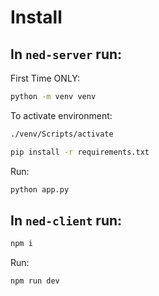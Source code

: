 # Install

## In `ned-server` run:
First Time ONLY:
```sh
python -m venv venv
```

To activate environment:
```sh
./venv/Scripts/activate
```

```sh
pip install -r requirements.txt
```
Run:
```sh
python app.py
```

## In `ned-client` run:
```sh
npm i
```

Run:
```sh
npm run dev
```

